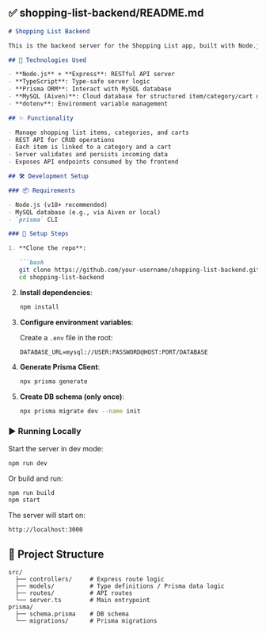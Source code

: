 ## ✅ shopping-list-backend/README.md

````markdown
# Shopping List Backend

This is the backend server for the Shopping List app, built with Node.js, Express, TypeScript, and Prisma.

## 🧰 Technologies Used

- **Node.js** + **Express**: RESTful API server
- **TypeScript**: Type-safe server logic
- **Prisma ORM**: Interact with MySQL database
- **MySQL (Aiven)**: Cloud database for structured item/category/cart data
- **dotenv**: Environment variable management

## ✨ Functionality

- Manage shopping list items, categories, and carts
- REST API for CRUD operations
- Each item is linked to a category and a cart
- Server validates and persists incoming data
- Exposes API endpoints consumed by the frontend

## 🛠 Development Setup

### 📦 Requirements

- Node.js (v18+ recommended)
- MySQL database (e.g., via Aiven or local)
- `prisma` CLI

### 🔧 Setup Steps

1. **Clone the repo**:

   ```bash
   git clone https://github.com/your-username/shopping-list-backend.git
   cd shopping-list-backend
````

2. **Install dependencies**:

   ```bash
   npm install
   ```

3. **Configure environment variables**:

   Create a `.env` file in the root:

   ```env
   DATABASE_URL=mysql://USER:PASSWORD@HOST:PORT/DATABASE
   ```

4. **Generate Prisma Client**:

   ```bash
   npx prisma generate
   ```

5. **Create DB schema (only once)**:

   ```bash
   npx prisma migrate dev --name init
   ```

### ▶️ Running Locally

Start the server in dev mode:

```bash
npm run dev
```

Or build and run:

```bash
npm run build
npm start
```

The server will start on:

```
http://localhost:3000
```

## 📁 Project Structure

```
src/
  ├── controllers/     # Express route logic
  ├── models/          # Type definitions / Prisma data logic
  ├── routes/          # API routes
  └── server.ts        # Main entrypoint
prisma/
  ├── schema.prisma    # DB schema
  └── migrations/      # Prisma migrations
```

```
```
